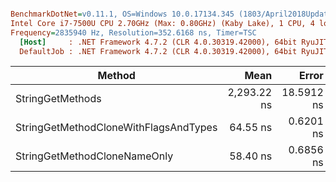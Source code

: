 ``` ini

BenchmarkDotNet=v0.11.1, OS=Windows 10.0.17134.345 (1803/April2018Update/Redstone4)
Intel Core i7-7500U CPU 2.70GHz (Max: 0.80GHz) (Kaby Lake), 1 CPU, 4 logical and 2 physical cores
Frequency=2835940 Hz, Resolution=352.6168 ns, Timer=TSC
  [Host]     : .NET Framework 4.7.2 (CLR 4.0.30319.42000), 64bit RyuJIT-v4.7.3190.0
  DefaultJob : .NET Framework 4.7.2 (CLR 4.0.30319.42000), 64bit RyuJIT-v4.7.3190.0


```
|                                Method |        Mean |      Error |     StdDev | Scaled | ScaledSD |  Gen 0 | Allocated |
|-------------------------------------- |------------:|-----------:|-----------:|-------:|---------:|-------:|----------:|
|                      StringGetMethods | 2,293.22 ns | 18.5912 ns | 15.5245 ns |  35.53 |     0.38 | 1.2207 |    2568 B |
| StringGetMethodCloneWithFlagsAndTypes |    64.55 ns |  0.6201 ns |  0.5801 ns |   1.00 |     0.00 |      - |       0 B |
|          StringGetMethodCloneNameOnly |    58.40 ns |  0.6856 ns |  0.6413 ns |   0.90 |     0.01 |      - |       0 B |
